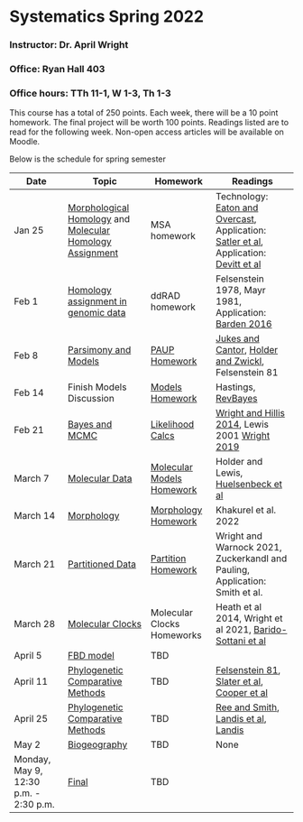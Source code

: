 # Systematics Spring 2022
### Instructor: Dr. April Wright
### Office: Ryan Hall 403
### Office hours: TTh 11-1, W 1-3, Th 1-3

This course has a total of 250 points. Each week, there will be a 10 point homework. The final project will be worth 100 points. Readings listed are to read for the following week. Non-open access articles will be available on Moodle.

Below is the schedule for spring semester

| Date | Topic | Homework | Readings |
|------|-------|----------|----------|
| Jan 25 | [Morphological Homology](https://wrightaprilm.github.io/SystematicsClass/articles/01_homology_assignment/index.html) and [Molecular Homology Assignment](https://wrightaprilm.github.io/SystematicsClass/articles/02_molecular_homology/index.html) | MSA homework  | Technology: [Eaton and Overcast](https://academic.oup.com/bioinformatics/article/36/8/2592/5697088), Application: [Satler et al](https://onlinelibrary.wiley.com/doi/full/10.1111/evo.13809?casa_token=J-N5E6NfJ6sAAAAA%3AIyaz-Aqf-ikBHG_JUM0EwpYsdUs5DWzixm9VF8IEMn8xzGDDyPJ_ha23BekjV0vSCxa8M7mNKYsCKw), Application: [Devitt et al](https://www.pnas.org/content/116/7/2624.short) |
| Feb 1 | [Homology assignment in genomic data](https://wrightaprilm.github.io/SystematicsClass/articles/03_massive_homology/index.html) | ddRAD homework | Felsenstein 1978, Mayr 1981, Application: [Barden 2016](https://www.sciencedirect.com/science/article/pii/S0960982216000415)|
| Feb 8 | [Parsimony and Models](https://wrightaprilm.github.io/SystematicsClass/articles/04_ParsimonyAndModels/index.html)| [PAUP Homework](https://wrightaprilm.github.io/SystematicsClass/articles/PaupHomework/index.html) | [Jukes and Cantor](https://books.google.com/books?hl=en&lr=&id=FDHLBAAAQBAJ&oi=fnd&pg=PA21&dq=jukes+cantor+1969&ots=bmflRKW1iC&sig=R1gFxVs1resjyTimQV8oFE4aGPA#v=onepage&q=jukes%20cantor%201969&f=false), [Holder and Zwickl](https://academic.oup.com/sysbio/article/53/6/877/1651008), Felsenstein 81 |
| Feb 14 | Finish Models Discussion | [Models Homework](https://wrightaprilm.github.io/SystematicsClass/articles/ModelsHomework/index.html) | Hastings, [RevBayes](https://academic.oup.com/sysbio/article/65/4/726/1753608?login=true) 
| Feb 21 | [Bayes and MCMC](https://wrightaprilm.github.io/SystematicsClass/articles/06_Bayes_and_MCMC/index.html) | [Likelihood Calcs](https://wrightaprilm.github.io/SystematicsClass/articles/LCalc/LikelihoodCalc.html) | [Wright and Hillis 2014](https://journals.plos.org/plosone/article?id=10.1371/journal.pone.0109210), Lewis 2001 [Wright 2019](https://academic.oup.com/isd/article/3/3/2/5519658) |   
| March 7 | [Molecular Data](https://wrightaprilm.github.io/SystematicsClass/articles/07_molecular_data/index.html) |  [Molecular Models Homework](https://wrightaprilm.github.io/SystematicsClass/articles/MolecularModelsHomework/index.html)  | Holder and Lewis, [Huelsenbeck et al](https://academic.oup.com/sysbio/article/53/1/47/2842899)  | 
| March 14 | [Morphology](https://wrightaprilm.github.io/SystematicsClass/articles/08_Discrete_Morphology/index.html) |  [Morphology Homework](https://wrightaprilm.github.io/SystematicsClass/articles/MorphologyHomework/index.html) | Khakurel et al. 2022  | 
| March 21 | [Partitioned Data](https://wrightaprilm.github.io/SystematicsClass/articles/09_Partitioned_data/index.html) | [Partition Homework](https://wrightaprilm.github.io/SystematicsClass/articles/PartitionHomework/index.html) | Wright and Warnock 2021, Zuckerkandl and Pauling, Application: Smith et al. |
| March 28 | [Molecular Clocks](https://wrightaprilm.github.io/SystematicsClass/articles/10_Molecular_Clock/index.html) | Molecular Clocks Homeworks | Heath et al 2014, Wright et al 2021, [Barido-Sottani et al](https://hal.archives-ouvertes.fr/hal-02536394/) |
| April 5 | [FBD model](https://wrightaprilm.github.io/SystematicsClass/articles/10_FBD/index.html) | TBD  |
| April 11 |  [Phylogenetic Comparative Methods](https://wrightaprilm.github.io/SystematicsClass/articles/12_Comparative_Methods/index.html) | TBD | [Felsenstein 81](https://www.journals.uchicago.edu/doi/abs/10.1086/284325), [Slater et al](https://onlinelibrary.wiley.com/doi/full/10.1111/j.1558-5646.2012.01723.x), [Cooper et al](https://academic.oup.com/biolinnean/article/118/1/64/2440254?login=true)| 
| April 25 | [Phylogenetic Comparative Methods](https://wrightaprilm.github.io/SystematicsClass/articles/12_Comparative_Methods/index.html) | TBD | [Ree and Smith](https://academic.oup.com/sysbio/article/57/1/4/1703014?login=true), [Landis et al](https://onlinelibrary.wiley.com/doi/full/10.1111/evo.13594?casa_token=h16ZKs9d9c0AAAAA%3AM5veWProl8cwBAKyLIZnm6bw-qobYTVM02ULP5n0I_pFqFvaZu8oadWmSenHMFZ9jduaGeS3xrcjJA), [Landis](https://academic.oup.com/sysbio/article/66/2/128/2669985)| 
| May 2 | [Biogeography](https://wrightaprilm.github.io/SystematicsClass/articles/13_biogeography/index.html) | TBD | None |
| Monday, May 9, 12:30 p.m. - 2:30 p.m. | [Final](https://wrightaprilm.github.io/SystematicsClass/articles/14_Final/index.html) | TBD |
